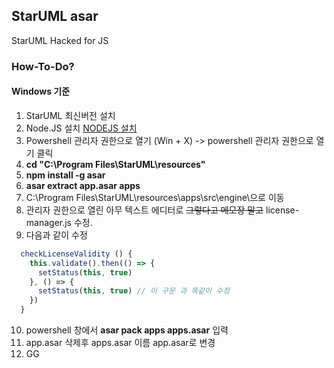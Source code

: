 ## StarUML asar

StarUML Hacked for JS

### How-To-Do?

#### Windows 기준

1. StarUML 최신버전 설치
2. Node.JS 설치 [NODEJS 설치](https://nodejs.org/dist/v10.15.3/node-v10.15.3-x64.msi)
3. Powershell 관리자 권한으로 열기 (Win + X) -> powershell 관리자 권한으로 열기 클릭
4. **cd "C:\Program Files\StarUML\resources"**
5. **npm install -g asar**
6. **asar extract app.asar apps**
7. C:\Program Files\StarUML\resources\apps\src\engine\으로 이동
8. 관리자 권한으로 열린 아무 텍스트 에디터로 ~~그렇다고 메모장 말고~~ license-manager.js 수정.
9. 다음과 같이 수정
```javascript
  checkLicenseValidity () {
    this.validate().then(() => {
      setStatus(this, true)
    }, () => {
      setStatus(this, true) // 이 구문 과 똑같이 수정
    })
  }
```
10. powershell 창에서 **asar pack apps apps.asar** 입력
11. app.asar 삭제후 apps.asar 이름 app.asar로 변경
12. GG